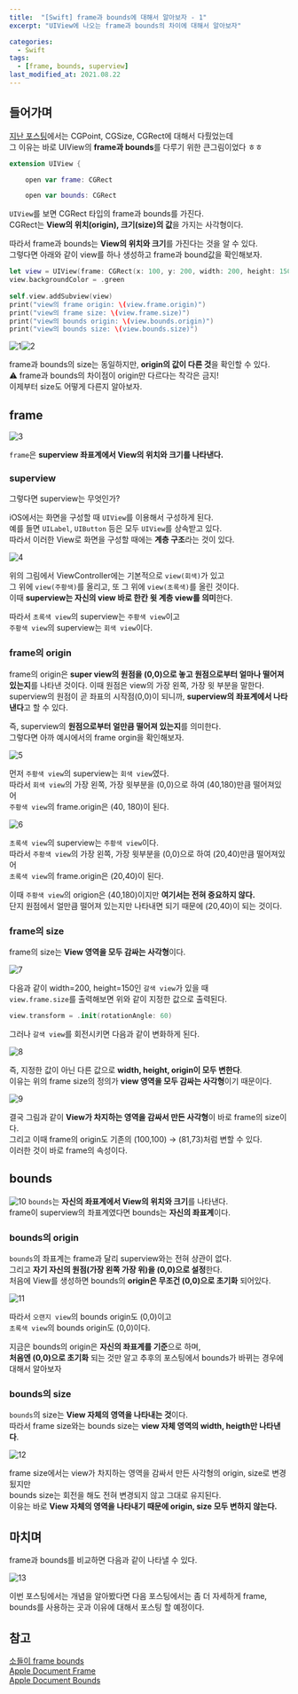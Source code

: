 ```yaml
---
title:  "[Swift] frame과 bounds에 대해서 알아보자 - 1"
excerpt: "UIView에 나오는 frame과 bounds의 차이에 대해서 알아보자"

categories:
  - Swift
tags:
  - [frame, bounds, superview]
last_modified_at: 2021.08.22
--- 
```


## 들어가며
[지난 포스팅]({{site.url}}{{site.baseurl}}/swift/CGPointCGSizeCGRect)에서는 CGPoint, CGSize, CGRect에 대해서 다뤘었는데 <br>
그 이유는 바로 UIView의 **frame과 bounds**를 다루기 위한 큰그림이었다 ㅎㅎ 

```swift
extension UIView {

    open var frame: CGRect

    open var bounds: CGRect
```
`UIView`를 보면 CGRect 타입의 frame과 bounds를 가진다. <br>
CGRect는 **View의 위치(origin), 크기(size)의 값**을 가지는 사각형이다. <br>

따라서 frame과 bounds는 **View의 위치와 크기**를 가진다는 것을 알 수 있다. <br>
그렇다면 아래와 같이 view를 하나 생성하고 frame과 bound값을 확인해보자. 
```swift
let view = UIView(frame: CGRect(x: 100, y: 200, width: 200, height: 150))
view.backgroundColor = .green
        
self.view.addSubview(view)
print("view의 frame origin: \(view.frame.origin)")
print("view의 frame size: \(view.frame.size)")
print("view의 bounds origin: \(view.bounds.origin)")
print("view의 bounds size: \(view.bounds.size)")
```
![1](/assets/images/FrameBounds/1.png)![2](/assets/images/FrameBounds/2.png)

frame과 bounds의 size는 동일하지만, **origin의 값이 다른 것**을 확인할 수 있다. <br>
⚠️ frame과 bounds의 차이점이 origin만 다르다는 착각은 금지! <br>
이제부터 size도 어떻게 다른지 알아보자.

## frame
![3](/assets/images/FrameBounds/3.png)

`frame`은 **superview 좌표계에서 View의 위치와 크기를 나타낸다.**

### superview
그렇다면 superview는 무엇인가? <br>

iOS에서는 화면을 구성할 때 `UIView`를 이용해서 구성하게 된다. <br>
예를 들면 `UILabel`, `UIButton` 등은 모두 `UIView`를 상속받고 있다. <br>
따라서 이러한 View로 화면을 구성할 때에는 **계층 구조**라는 것이 있다.

![4](/assets/images/FrameBounds/4.png)

위의 그림에서 ViewController에는 기본적으로 `view(회색)`가 있고 <br>
그 위에 `view(주황색)`를 올리고, 또 그 위에 `view(초록색)`를 올린 것이다. <br>
이때 **superview는 자신의 view 바로 한칸 윗 계층 view를 의미**한다. <br>

따라서 `초록색 view`의 superview는 `주황색 view`이고 <br>
`주황색 view`의 superview는 `회색 view`이다.

### frame의 origin
frame의 origin은 **super view의 원점을 (0,0)으로 놓고 원점으로부터 얼마나 떨어져 있는지**를 나타낸 것이다. 이때 원점은 view의 가장 왼쪽, 가장 윗 부분을 말한다. 
superview의 원점이 곧 좌표의 시작점(0,0)이 되니까, **superview의 좌표계에서 나타낸다**고 할 수 있다. 

즉, superview의 **원점으로부터 얼만큼 떨어져 있는지**를 의미한다. <br>
그렇다면 아까 예시에서의 frame orgin을 확인해보자. 

![5](/assets/images/FrameBounds/5.png)

먼저 `주황색 view`의 superview는 `회색 view`였다. <br>
따라서 `회색 view`의 가장 왼쪽, 가장 윗부분을 (0,0)으로 하여 (40,180)만큼 떨어져있어 <br>
`주황색 view`의 frame.origin은 (40, 180)이 된다. 

![6](/assets/images/FrameBounds/6.png)

`초록색 view`의 superview는 `주황색 view`이다. <br>
따라서 `주황색 view`의 가장 왼쪽, 가장 윗부분을 (0,0)으로 하여 (20,40)만큼 떨어져있어 <br>
`초록색 view`의 frame.origin은 (20,40)이 된다. <br>

이때 `주황색 view`의 origion은 (40,180)이지만 **여기서는 전혀 중요하지 않다.** <br>
단지 원점에서 얼만큼 떨어져 있는지만 나타내면 되기 때문에 (20,40)이 되는 것이다. 

### frame의 size
frame의 size는 **View 영역을 모두 감싸는 사각형**이다. <br>

![7](/assets/images/FrameBounds/7.png)

다음과 같이 width=200, height=150인 `갈색 view`가 있을 때 <br>
`view.frame.size`를 출력해보면 위와 같이 지정한 값으로 출력된다. 

```swift
view.transform = .init(rotationAngle: 60)
```
그러나 `갈색 view`를 회전시키면 다음과 같이 변화하게 된다. <br>

![8](/assets/images/FrameBounds/8.png)

즉, 지정한 값이 아닌 다른 값으로 **width, height, origin이 모두 변한다**. <br>
이유는 위의 frame size의 정의가 **view 영역을 모두 감싸는 사각형**이기 때문이다. <br>

![9](/assets/images/FrameBounds/9.png)

결국 그림과 같이 **View가 차지하는 영역을 감싸서 만든 사각형**이 바로 frame의 size이다. <br>
그리고 이때 frame의 origin도 기존의 (100,100) → (81,73)처럼 변할 수 있다. <br>
이러한 것이 바로 frame의 속성이다. 

## bounds

![10](/assets/images/FrameBounds/10.png)
`bounds`는 **자신의 좌표계에서 View의 위치와 크기**를 나타낸다. <br>
frame이 superview의 좌표계였다면 bounds는 **자신의 좌표계**이다. <br>

### bounds의 origin
`bounds`의 좌표계는 frame과 달리 superview와는 전혀 상관이 없다. <br>
그리고 **자기 자신의 원점(가장 왼쪽 가장 위)을 (0,0)으로 설정**한다. <br>
처음에 View를 생성하면 bounds의 **origin은 무조건 (0,0)으로 초기화** 되어있다. <br>

![11](/assets/images/FrameBounds/11.png)

따라서 `오랜지 view`의 bounds origin도 (0,0)이고 <br>
`초록색 view`의 bounds origin도 (0,0)이다. <br>

지금은 bounds의 origin은 **자신의 좌표계를 기준**으로 하며, <br>
**처음엔 (0,0)으로 초기화** 되는 것만 알고 추후의 포스팅에서 bounds가 바뀌는 경우에 대해서 알아보자<br>

### bounds의 size
`bounds`의 size는 **View 자체의 영역을 나타내는 것**이다. <br>
따라서 frame size와는 bounds size는 **view 자체 영역의 width, heigth만 나타낸다**. <br>

![12](/assets/images/FrameBounds/12.png)

frame size에서는 view가 차지하는 영역을 감싸서 만든 사각형의 origin, size로 변경됬지만 <br>
bounds size는 회전을 해도 전혀 변경되지 않고 그대로 유지된다. <br>
이유는 바로 **View 자체의 영역을 나타내기 때문에 origin, size 모두 변하지 않는다.** 

## 마치며

frame과 bounds를 비교하면 다음과 같이 나타낼 수 있다. <br>

![13](/assets/images/FrameBounds/13.png)

이번 포스팅에서는 개념을 알아봤다면 다음 포스팅에서는 좀 더 자세하게 frame, bounds를 사용하는 곳과 이유에 대해서 포스팅 할 예정이다. 

## 참고 
[소들이 frame bounds](https://babbab2.tistory.com/44) <br>
[Apple Document Frame](https://developer.apple.com/documentation/uikit/uiview/1622621-frame) <br>
[Apple Document Bounds](https://developer.apple.com/documentation/uikit/uiview/1622580-bounds) <br>
